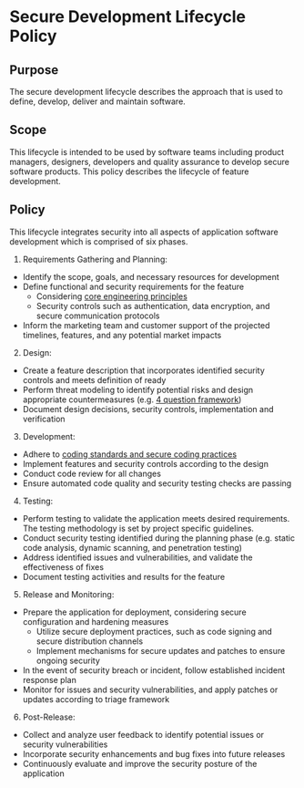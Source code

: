 # Secure Development Lifecycle Policy

## Purpose

The secure development lifecycle describes the approach that is used to define, develop, deliver and maintain software.

## Scope

This lifecycle is intended to be used by software teams including product managers, designers, developers and quality assurance to develop secure software products. This policy describes the lifecycle of feature development.

## Policy

This lifecycle integrates security into all aspects of application software development which is comprised of six phases.

1. Requirements Gathering and Planning:

- Identify the scope, goals, and necessary resources for development
- Define functional and security requirements for the feature
  - Considering [core engineering principles](./engineering-principles.md)
  - Security controls such as authentication, data encryption, and secure communication protocols
- Inform the marketing team and customer support of the projected timelines, features, and any potential market impacts

2. Design:

- Create a feature description that incorporates identified security controls and meets definition of ready
- Perform threat modeling to identify potential risks and design appropriate countermeasures (e.g. [4 question framework](https://github.com/adamshostack/4QuestionFrame))
- Document design decisions, security controls, implementation and verification

3. Development:

- Adhere to [coding standards and secure coding practices](../README.md)
- Implement features and security controls according to the design
- Conduct code review for all changes
- Ensure automated code quality and security testing checks are passing

4. Testing:

- Perform testing to validate the application meets desired requirements. The testing methodology is set by project specific guidelines.
- Conduct security testing identified during the planning phase (e.g. static code analysis, dynamic scanning, and penetration testing)
- Address identified issues and vulnerabilities, and validate the effectiveness of fixes
- Document testing activities and results for the feature

5. Release and Monitoring:

- Prepare the application for deployment, considering secure configuration and hardening measures
  - Utilize secure deployment practices, such as code signing and secure distribution channels
  - Implement mechanisms for secure updates and patches to ensure ongoing security
- In the event of security breach or incident, follow established incident response plan
- Monitor for issues and security vulnerabilities, and apply patches or updates according to triage framework

6. Post-Release:

- Collect and analyze user feedback to identify potential issues or security vulnerabilities
- Incorporate security enhancements and bug fixes into future releases
- Continuously evaluate and improve the security posture of the application
